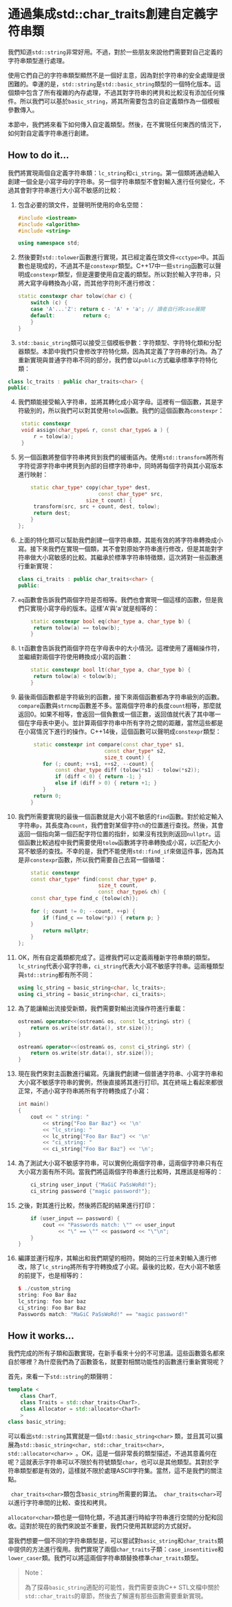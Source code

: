 # 通過集成std::char_traits創建自定義字符串類

我們知道`std::string`非常好用。不過，對於一些朋友來說他們需要對自己定義的字符串類型進行處理。

使用它們自己的字符串類型顯然不是一個好主意，因為對於字符串的安全處理是很困難的。幸運的是，`std::string`是`std::basic_string`類型的一個特化版本。這個類中包含了所有複雜的內存處理，不過其對字符串的拷貝和比較沒有添加任何條件。所以我們可以基於`basic_string`，將其所需要包含的自定義類作為一個模板參數傳入。

本節中，我們將來看下如何傳入自定義類型。然後，在不實現任何東西的情況下，如何對自定義字符串進行創建。

## How to do it...

我們將實現兩個自定義字符串類：`lc_string`和`ci_string`。第一個類將通過輸入創建一個全是小寫字母的字符串。另一個字符串類型不會對輸入進行任何變化，不過其會對字符串進行大小寫不敏感的比較：

1. 包含必要的頭文件，並聲明所使用的命名空間：

   ```c++
   #include <iostream>
   #include <algorithm>
   #include <string>
   
   using namespace std;
   ```

2. 然後要對`std::tolower`函數進行實現，其已經定義在頭文件`<cctype>`中。其函數也是現成的，不過其不是`constexpr`類型。C++17中一些`string`函數可以聲明成`constexpr`類型，但是還要使用自定義的類型。所以對於輸入字符串，只將大寫字母轉換為小寫，而其他字符則不進行修改：

   ```c++
   static constexpr char tolow(char c) {
       switch (c) {
       case 'A'...'Z': return c - 'A' + 'a'; // 讀者自行將case展開
       default: 	    return c;
       }
   }
   ```

3.  `std::basic_string`類可以接受三個模板參數：字符類型、字符特化類和分配器類型。本節中我們只會修改字符特化類，因為其定義了字符串的行為。為了重新實現與普通字符串不同的部分，我們會以`public`方式繼承標準字符特化類：

   ```c++
   class lc_traits : public char_traits<char> {
   public:
   ```

4. 我們類能接受輸入字符串，並將其轉化成小寫字母。這裡有一個函數，其是字符級別的，所以我們可以對其使用`tolow`函數。我們的這個函數為`constexpr`：

   ```c++
   	static constexpr
   	void assign(char_type& r, const char_type& a ) {
   		r = tolow(a);
   	}
   ```

5. 另一個函數將整個字符串拷貝到我們的緩衝區內。使用`std::transform`將所有字符從源字符串中拷貝到內部的目標字符串中，同時將每個字符與其小寫版本進行映射：

   ```c++
       static char_type* copy(char_type* dest,
      						 const char_type* src,
       					 size_t count) {
       	transform(src, src + count, dest, tolow);
       	return dest;
       }
   };
   ```

6. 上面的特化類可以幫助我們創建一個字符串類，其能有效的將字符串轉換成小寫。接下來我們在實現一個類，其不會對原始字符串進行修改，但是其能對字符串做大小寫敏感的比較。其繼承於標準字符串特徵類，這次將對一些函數進行重新實現：

   ```c++
   class ci_traits : public char_traits<char> {
   public:
   ```

7. `eq`函數會告訴我們兩個字符是否相等。我們也會實現一個這樣的函數，但是我們只實現小寫字母的版本。這樣'A'與'a'就是相等的：

   ```c++
       static constexpr bool eq(char_type a, char_type b) {
       	return tolow(a) == tolow(b);
       }
   ```

8. `lt`函數會告訴我們兩個字符在字母表中的大小情況。這裡使用了邏輯操作符，並繼續對兩個字符使用轉換成小寫的函數：

   ```c++
       static constexpr bool lt(char_type a, char_type b) {
       	return tolow(a) < tolow(b);
       }	
   ```

9. 最後兩個函數都是字符級別的函數，接下來兩個函數都為字符串級別的函數。`compare`函數與`strncmp`函數差不多。當兩個字符串的長度`count`相等，那麼就返回0。如果不相等，會返回一個負數或一個正數，返回值就代表了其中哪一個在字母表中更小。並計算兩個字符串中所有字符之間的距離，當然這些都是在小寫情況下進行的操作。C++14後，這個函數可以聲明成`constexpr`類型：

   ```c++
    	static constexpr int compare(const char_type* s1,
       						   const char_type* s2,
       						   size_t count) {
           for (; count; ++s1, ++s2, --count) {
               const char_type diff (tolow(*s1) - tolow(*s2));
               if (diff < 0) { return -1; }
               else if (diff > 0) { return +1; }
           }
       	return 0;
       }
   ```

10. 我們所需要實現的最後一個函數就是大小寫不敏感的`find`函數。對於給定輸入字符串`p`，其長度為`count`，我們會對某個字符`ch`的位置進行查找。然後，其會返回一個指向第一個匹配字符位置的指針，如果沒有找到則返回`nullptr`。這個函數比較過程中我們需要使用`tolow`函數將字符串轉換成小寫，以匹配大小寫不敏感的查找。不幸的是，我們不能使用`std::find_if`來做這件事，因為其是非`constexpr`函數，所以我們需要自己去寫一個循環：

    ```c++
        static constexpr
        const char_type* find(const char_type* p,
                              size_t count,
                              const char_type& ch) {
        const char_type find_c {tolow(ch)};
        
        for (; count != 0; --count, ++p) {
        	if (find_c == tolow(*p)) { return p; }
        }
        	return nullptr;
        }
    };
    ```

11. OK，所有自定義類都完成了。這裡我們可以定義兩種新字符串類的類型。`lc_string`代表小寫字符串，`ci_string`代表大小寫不敏感字符串。這兩種類型與`std::string`都有所不同：

    ```c++
    using lc_string = basic_string<char, lc_traits>;
    using ci_string = basic_string<char, ci_traits>;
    ```

12. 為了能讓輸出流接受新類，我們需要對輸出流操作符進行重載：

    ```c++
    ostream& operator<<(ostream& os, const lc_string& str) {
    	return os.write(str.data(), str.size());
    }
    
    ostream& operator<<(ostream& os, const ci_string& str) {
    	return os.write(str.data(), str.size());
    }
    ```

13. 現在我們來對主函數進行編寫。先讓我們創建一個普通字符串、小寫字符串和大小寫不敏感字符串的實例，然後直接將其進行打印。其在終端上看起來都很正常，不過小寫字符串將所有字符轉換成了小寫：

    ```c++
    int main()
    {
        cout << " string: "
            << string{"Foo Bar Baz"} << '\n'
            << "lc_string: "
            << lc_string{"Foo Bar Baz"} << '\n'
            << "ci_string: "
            << ci_string{"Foo Bar Baz"} << '\n';
    ```

14. 為了測試大小寫不敏感字符串，可以實例化兩個字符串，這兩個字符串只有在大小寫方面有所不同。當我們將這兩個字符串進行比較時，其應該是相等的：

    ```c++
    	ci_string user_input {"MaGiC PaSsWoRd!"};
    	ci_string password {"magic password!"};
    ```

15. 之後，對其進行比較，然後將匹配的結果進行打印：

    ```c++
        if (user_input == password) {
            cout << "Passwords match: \"" << user_input
            	 << "\" == \"" << password << "\"\n";
        }
    }
    ```

16. 編譯並運行程序，其輸出和我們期望的相符。開始的三行並未對輸入進行修改，除了`lc_string`將所有字符轉換成了小寫。最後的比較，在大小寫不敏感的前提下，也是相等的：

    ```c++
    $ ./custom_string
    string: Foo Bar Baz
    lc_string: foo bar baz
    ci_string: Foo Bar Baz
    Passwords match: "MaGiC PaSsWoRd!" == "magic password!"
    ```

## How it works...

我們完成的所有子類和函數實現，在新手看來十分的不可思議。這些函數簽名都來自於哪裡？為什麼我們為了函數簽名，就要對相關功能性的函數進行重新實現呢？

首先，來看一下`std::string`的類聲明：

```c++
template <
    class CharT,
    class Traits = std::char_traits<CharT>,
    class Allocator = std::allocator<CharT>
    >
class basic_string;
```

可以看出`std::string`其實就是一個`std::basic_string<char>` 類，並且其可以擴展為`std::basic_string<char, std::char_traits<char>, std::allocator<char>> `。OK，這是一個非常長的類型描述，不過其意義何在呢？這就表示字符串可以不限於有符號類型`char`，也可以是其他類型。其對於字符串類型都是有效的，這樣就不限於處理ASCII字符集。當然，這不是我們的關注點。

` char_traits<char>`類包含`basic_string`所需要的算法。` char_traits<char>`可以進行字符串間的比較、查找和拷貝。

`allocator<char>`類也是一個特化類，不過其運行時給字符串進行空間的分配和回收。這對於現在的我們來說並不重要，我們只使用其默認的方式就好。

當我們想要一個不同的字符串類型是，可以嘗試對`basic_string`和`char_traits`類中提供的方法進行復用。我們實現了兩個`char_traits`子類：`case_insentitive`和`lower_caser`類。我們可以將這兩個字符串類替換標準`char_traits`類型。

> Note：
>
> 為了探尋`basic_string`適配的可能性，我們需要查詢C++ STL文檔中關於`std::char_traits`的章節，然後去了解還有那些函數需要重新實現。